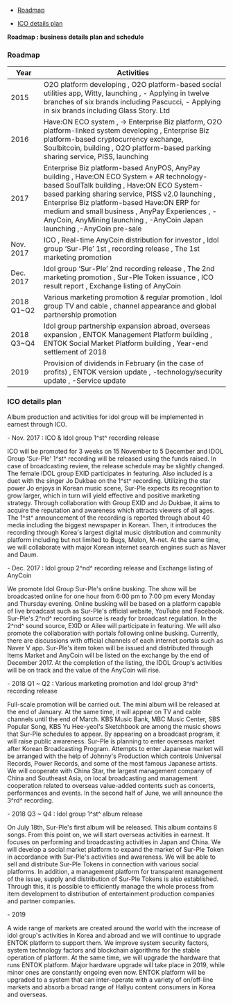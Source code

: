 -	[Roadmap](#roadmap)

-	[ICO details plan](#ico-details-plan)

**Roadmap : business details plan and schedule**

### Roadmap

| Year       | Activities                                                                                                                                                                                                                                                                                                                                                              |
|------------|-------------------------------------------------------------------------------------------------------------------------------------------------------------------------------------------------------------------------------------------------------------------------------------------------------------------------------------------------------------------------|
| 2015       | O2O platform developing , O2O platform-based social utilities app, Witty, launching , - Applying in twelve branches of six brands including Pascucci, - Applying in six brands including Glass Story. Ltd                                                                                                                                                               |
| 2016       | Have:ON ECO system , -> Enterprise Biz platform, O2O platform-linked system developing , Enterprise Biz platform-based cryptocurrency exchange, Soulbitcoin, building , O2O platform-based parking sharing service, PISS, launching                                                                                                                                     |
| 2017       | Enterprise Biz platform-based AnyPOS, AnyPay building , Have:ON ECO System + AR technology-based SoulTalk building , Have:ON ECO System-based parking sharing service, PISS v2.0 launching , Enterprise Biz platform-based Have:ON ERP for medium and small business , AnyPay Experiences , -AnyCoin, AnyMining launching , -AnyCoin Japan launching ,-AnyCoin pre-sale |
| Nov. 2017  | ICO , Real-time AnyCoin distribution for investor , Idol group ‘Sur-Ple’ 1st , recording release , The 1st marketing promotion                                                                                                                                                                                                                                          |
| Dec. 2017  | Idol group ‘Sur-Ple’ 2nd recording release , The 2nd marketing promotion , Sur-Ple Token issuance , ICO result report , Exchange listing of AnyCoin                                                                                                                                                                                                                     |
| 2018 Q1~Q2 | Various marketing promotion & regular promotion , Idol group TV and cable , channel appearance and global partnership promotion                                                                                                                                                                                                                                         |
| 2018 Q3~Q4 | Idol group partnership expansion abroad, overseas expansion , ENTOK Management Platform building , ENTOK Social Market Platform building , Year-end settlement of 2018                                                                                                                                                                                                  |
| 2019       | Provision of dividends in February (in the case of profits) , ENTOK version update , -technology/security update , -Service update                                                                                                                                                                                                                                      |

### ICO details plan

Album production and activities for idol group will be implemented in earnest through ICO.

\- Nov. 2017 : ICO & Idol group 1^st^ recording release

ICO will be promoted for 3 weeks on 15 November to 5 December and IDOL Group \'Sur-Ple\' 1^st^ recording will be released using the funds raised. In case of broadcasting review, the release schedule may be slightly changed. The female IDOL group EXID participates in featuring. Also included is a duet with the singer Jo Dukbae on the 1^st^ recording. Utilizing the star power Jo enjoys in Korean music scene, Sur-Ple expects its recognition to grow larger, which in turn will yield effective and positive marketing strategy. Through collaboration with Group EXID and Jo Dukbae, it aims to acquire the reputation and awareness which attracts viewers of all ages. The 1^st^ announcement of the recording is reported through about 40 media including the biggest newspaper in Korean. Then, it introduces the recording through Korea's largest digital music distribution and community platform including but not limited to Bugs, Melon, M-net. At the same time, we will collaborate with major Korean internet search engines such as Naver and Daum.

\- Dec. 2017 : Idol group 2^nd^ recording release and Exchange listing of AnyCoin

We promote Idol Group Sur-Ple\'s online busking. The show will be broadcasted online for one hour from 6:00 pm to 7:00 pm every Monday and Thursday evening. Online busking will be based on a platform capable of live broadcast such as Sur-Ple's official website, YouTube and Facebook. Sur-Ple\'s 2^nd^ recording source is ready for broadcast regulation. In the 2^nd^ sound source, EXID or Ailee will participate in featuring. We will also promote the collaboration with portals following online busking. Currently, there are discussions with official channels of each internet portals such as Naver V app. Sur-Ple\'s item token will be issued and distributed through Items Market and AnyCoin will be listed on the exchange by the end of December 2017. At the completion of the listing, the IDOL Group\'s activities will be on track and the value of the AnyCoin will rise.

\- 2018 Q1 ~ Q2 : Various marketing promotion and Idol group 3^rd^ recording release

Full-scale promotion will be carried out. The mini album will be released at the end of January. At the same time, it will appear on TV and cable channels until the end of March. KBS Music Bank, MBC Music Center, SBS Popular Song, KBS Yu Hee-yeol's Sketchbook are among the music shows that Sur-Ple schedules to appear. By appearing on a broadcast program, it will raise public awareness. Sur-Ple is planning to enter overseas market after Korean Broadcasting Program. Attempts to enter Japanese market will be arranged with the help of Johnny's Production which controls Universal Records, Power Records, and some of the most famous Japanese artists. We will cooperate with China Star, the largest management company of China and Southeast Asia, on local broadcasting and management cooperation related to overseas value-added contents such as concerts, performances and events. In the second half of June, we will announce the 3^rd^ recording.

\- 2018 Q3 ~ Q4 : Idol group 1^st^ album release

On July 18th, Sur-Ple\'s first album will be released. This album contains 8 songs. From this point on, we will start overseas activities in earnest. It focuses on performing and broadcasting activities in Japan and China. We will develop a social market platform to expand the market of Sur-Ple Token in accordance with Sur-Ple\'s activities and awareness. We will be able to sell and distribute Sur-Ple Tokens in connection with various social platforms. In addition, a management platform for transparent management of the issue, supply and distribution of Sur-Ple Tokens is also established. Through this, it is possible to efficiently manage the whole process from item development to distribution of entertainment production companies and partner companies.

\- 2019

A wide range of markets are created around the world with the increase of idol group\'s activities in Korea and abroad and we will continue to upgrade ENTOK platform to support them. We improve system security factors, system technology factors and blockchain algorithms for the stable operation of platform. At the same time, we will upgrade the hardware that runs ENTOK platform. Major hardware upgrade will take place in 2019, while minor ones are constantly ongoing even now. ENTOK platform will be upgraded to a system that can inter-operate with a variety of on/off-line markets and absorb a broad range of Hallyu content consumers in Korea and overseas.
